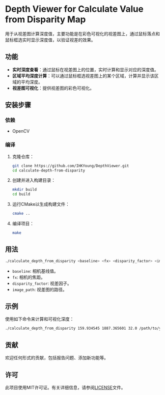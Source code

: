 # Depth Viewer for Calculate Value from Disparity Map

用于从视差图计算深度值，主要功能是在彩色可视化的视差图上，通过鼠标落点和鼠标框选实时显示深度值，以验证视差的效果。

## 功能

- **实时深度查看**：通过鼠标在视差图上的位置，实时计算和显示对应的深度值。
- **区域平均深度计算**：可以通过鼠标框选视差图上的某个区域，计算并显示该区域的平均深度。
- **视差图可视化**：提供视差图的彩色可视化。

## 安装步骤

### 依赖

- OpenCV

### 编译

1. 克隆仓库：

   ```bash
   git clone https://github.com/IHKYoung/DepthViewer.git
   cd calculate-depth-from-disparity
   ```

2. 创建并进入构建目录：

   ```bash
   mkdir build
   cd build
   ```

3. 运行CMake以生成构建文件：

   ```bash
   cmake ..
   ```

4. 编译项目：

   ```bash
   make
   ```

## 用法

```bash
./calculate_depth_from_disparity <baseline> <fx> <disparity_factor> <image_path>
```

- `baseline`: 相机基线值。
- `fx`: 相机的焦距。
- `disparity_factor`: 视差因子。
- `image_path`: 视差图的路径。

## 示例

使用如下命令来计算和可视化深度：

```bash
./calculate_depth_from_disparity 159.934545 1887.365601 32.0 /path/to/your/image.png
```

## 贡献

欢迎任何形式的贡献，包括报告问题、添加新功能等。

## 许可

此项目使用MIT许可证。有关详细信息，请参阅[LICENSE](https://github.com/IHKYoung/DepthViewer/blob/baseline/LICENSE)文件。